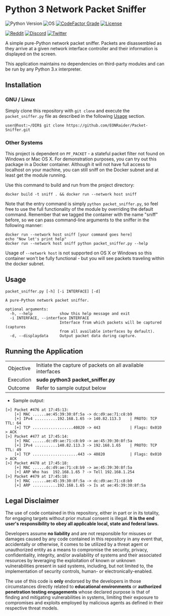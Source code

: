 # Python 3 Network Packet Sniffer

![Python Version](https://img.shields.io/badge/python-3.x-blue?style=for-the-badge&logo=python)
![OS](https://img.shields.io/badge/OS-GNU%2FLinux-red?style=for-the-badge&logo=linux)
[![CodeFactor Grade](https://img.shields.io/codefactor/grade/github/EONRaider/Packet-Sniffer?label=CodeFactor&logo=codefactor&style=for-the-badge)](https://www.codefactor.io/repository/github/eonraider/packet-sniffer)
[![License](https://img.shields.io/github/license/EONRaider/Packet-Sniffer?style=for-the-badge)](https://github.com/EONRaider/Packet-Sniffer/blob/master/LICENSE)

[![Reddit](https://img.shields.io/badge/Reddit-EONRaider-FF4500?style=flat-square&logo=reddit)](https://www.reddit.com/user/eonraider)
[![Discord](https://img.shields.io/badge/Discord-EONRaider-7289DA?style=flat-square&logo=discord)](https://discord.gg/KVjWBptv)
[![Twitter](https://img.shields.io/badge/Twitter-eon__raider-38A1F3?style=flat-square&logo=twitter)](https://twitter.com/intent/follow?screen_name=eon_raider)

A simple pure-Python network packet sniffer. Packets are disassembled
as they arrive at a given network interface controller and their information
is displayed on the screen.

This application maintains no dependencies on third-party modules and can be
run by any Python 3.x interpreter.

## Installation

### GNU / Linux

Simply clone this repository with `git clone` and execute the `packet_sniffer.py`
file as described in the following [Usage](#usage) section.

```
user@host:~/DIR$ git clone https://github.com/EONRaider/Packet-Sniffer.git
```

### Other Systems

This project is dependent on `PF_PACKET` - a stateful packet filter not
found on Windows or Mac OS X. For demonstration purposes, you can try out this
package in a Docker container. Although it will not have full access to
localhost on your machine, you can still sniff on the Docker subnet and at
least get the module running.

Use this command to build and run from the project directory:

```
docker build -t sniff . && docker run --network host sniff
```

Note that the entry command is simply `python packet_sniffer.py`, so feel
free to use the full functionality of the module by overriding the default
command. Remember that we tagged the container with the name "sniff"
before, so we can pass command-line arguments to the sniffer in the
following manner:

```
docker run --network host sniff [your command goes here]
echo "Now let's print help"
docker run --network host sniff python packet_sniffer.py --help
```

Usage of `--network host` is not supported on OS X or Windows
so this container won't be fully functional - but you will see packets
traveling within the docker subnet.

## Usage

```
packet_sniffer.py [-h] [-i INTERFACE] [-d]

A pure-Python network packet sniffer.

optional arguments:
  -h, --help            show this help message and exit
  -i INTERFACE, --interface INTERFACE
                        Interface from which packets will be captured (captures
                        from all available interfaces by default).
  -d, --displaydata     Output packet data during capture.
```

## Running the Application

<table>
<tbody>
  <tr>
    <td>Objective</td>
    <td>Initiate the capture of packets on all available interfaces</td>
  </tr>
  <tr>
    <td>Execution</td>
    <td><b>sudo python3 packet_sniffer.py</b></td>
  </tr>
  <tr>
    <td>Outcome</td>
    <td>Refer to sample output below</td>
  </tr>
</tbody>
</table>

- Sample output:

```
[>] Packet #476 at 17:45:13:
    [+] MAC ......ae:45:39:30:8f:5a -> dc:d9:ae:71:c8:b9
    [+] IPv4 ..........192.168.1.65 -> 140.82.113.3    | PROTO: TCP TTL: 64
    [+] TCP ..................40820 -> 443             | Flags: 0x010 > ACK
[>] Packet #477 at 17:45:14:
    [+] MAC ......dc:d9:ae:71:c8:b9 -> ae:45:39:30:8f:5a
    [+] IPv4 ..........140.82.113.3 -> 192.168.1.65    | PROTO: TCP TTL: 49
    [+] TCP ....................443 -> 40820           | Flags: 0x010 > ACK
[>] Packet #478 at 17:45:18:
    [+] MAC ......dc:d9:ae:71:c8:b9 -> ae:45:39:30:8f:5a
    [+] ARP Who has  192.168.1.65 ? -> Tell 192.168.1.254
[>] Packet #479 at 17:45:18:
    [+] MAC ......ae:45:39:30:8f:5a -> dc:d9:ae:71:c8:b9
    [+] ARP ...........192.168.1.65 -> Is at ae:45:39:30:8f:5a
```

## Legal Disclaimer

The use of code contained in this repository, either in part or in its totality,
for engaging targets without prior mutual consent is illegal. **It is
the end user's responsibility to obey all applicable local, state and
federal laws.**

Developers assume **no liability** and are not
responsible for misuses or damages caused by any code contained
in this repository in any event that, accidentally or otherwise, it comes to
be utilized by a threat agent or unauthorized entity as a means to compromise
the security, privacy, confidentiality, integrity, and/or availability of
systems and their associated resources by leveraging the exploitation of known
or unknown vulnerabilities present in said systems, including, but not limited
to, the implementation of security controls, human- or electronically-enabled.

The use of this code is **only** endorsed by the developers in those
circumstances directly related to **educational environments** or
**authorized penetration testing engagements** whose declared purpose is that
of finding and mitigating vulnerabilities in systems, limiting their exposure
to compromises and exploits employed by malicious agents as defined in their
respective threat models.
